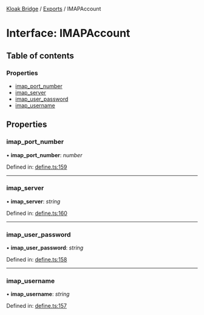 [Kloak Bridge](../README.md) / [Exports](../modules.md) / IMAPAccount

# Interface: IMAPAccount

## Table of contents

### Properties

- [imap\_port\_number](imapaccount.md#imap_port_number)
- [imap\_server](imapaccount.md#imap_server)
- [imap\_user\_password](imapaccount.md#imap_user_password)
- [imap\_username](imapaccount.md#imap_username)

## Properties

### imap\_port\_number

• **imap\_port\_number**: *number*

Defined in: [define.ts:159](https://github.com/CoNET-project/kloak-bridge/blob/dd2c22c/src/define.ts#L159)

___

### imap\_server

• **imap\_server**: *string*

Defined in: [define.ts:160](https://github.com/CoNET-project/kloak-bridge/blob/dd2c22c/src/define.ts#L160)

___

### imap\_user\_password

• **imap\_user\_password**: *string*

Defined in: [define.ts:158](https://github.com/CoNET-project/kloak-bridge/blob/dd2c22c/src/define.ts#L158)

___

### imap\_username

• **imap\_username**: *string*

Defined in: [define.ts:157](https://github.com/CoNET-project/kloak-bridge/blob/dd2c22c/src/define.ts#L157)
